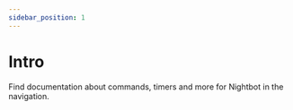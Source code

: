 ```yaml
---
sidebar_position: 1
---
```


# Intro

Find documentation about commands, timers and more for Nightbot in the navigation. 